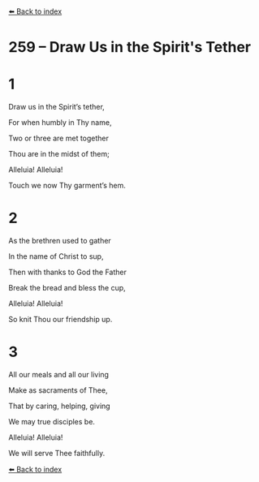 [⬅️ Back to index](../README.md)

# 259 – Draw Us in the Spirit's Tether





# 1

Draw us in the Spirit’s tether,

For when humbly in Thy name,

Two or three are met together

Thou are in the midst of them;

Alleluia! Alleluia!

Touch we now Thy garment’s hem.



# 2

As the brethren used to gather

In the name of Christ to sup,

Then with thanks to God the Father

Break the bread and bless the cup,

Alleluia! Alleluia!

So knit Thou our friendship up.



# 3

All our meals and all our living

Make as sacraments of Thee,

That by caring, helping, giving

We may true disciples be.

Alleluia! Alleluia!

We will serve Thee faithfully.

[⬅️ Back to index](../README.md)
